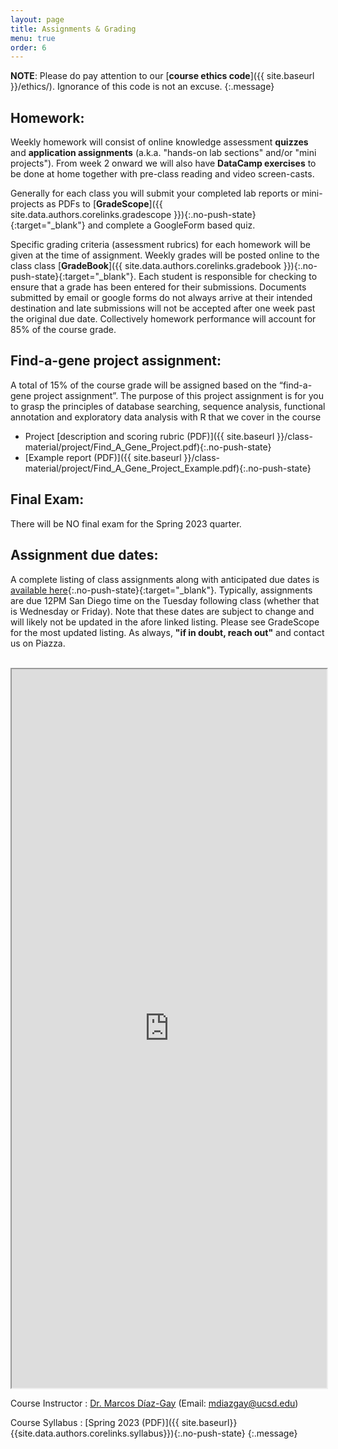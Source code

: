 ```yaml
---
layout: page
title: Assignments & Grading
menu: true
order: 6
---
```


**NOTE**: Please do pay attention to our [**course ethics code**]({{ site.baseurl }}/ethics/). Ignorance of this code is not an excuse.
{:.message}

## Homework:  
Weekly homework will consist of online knowledge assessment **quizzes** and **application assignments** (a.k.a. "hands-on lab sections" and/or "mini projects"). From week 2 onward we will also have **DataCamp exercises** to be done at home together with pre-class reading and video screen-casts.    

Generally for each class you will submit your completed lab reports or mini-projects as PDFs to [**GradeScope**]({{ site.data.authors.corelinks.gradescope }}){:.no-push-state}{:target="_blank"} and complete a GoogleForm based quiz.  

Specific grading criteria (assessment rubrics) for each homework will be given at the time of assignment. Weekly grades will be posted online to the class class [**GradeBook**]({{ site.data.authors.corelinks.gradebook }}){:.no-push-state}{:target="_blank"}. Each student is responsible for checking to ensure that a grade has been entered for their submissions. Documents submitted by email or google forms do not always arrive at their intended destination and late submissions will not be accepted after one week past the original due date. Collectively homework performance will account for 85% of the course grade.



## Find-a-gene project assignment:  
A total of 15% of the course grade will be assigned based on the “find-a-gene project assignment”. The purpose of this project assignment is for you to grasp the principles of database searching, sequence analysis, functional annotation and exploratory data analysis with R that we cover in the course  
- Project [description and scoring rubric (PDF)]({{ site.baseurl }}/class-material/project/Find_A_Gene_Project.pdf){:.no-push-state}
- [Example report (PDF)]({{ site.baseurl }}/class-material/project/Find_A_Gene_Project_Example.pdf){:.no-push-state}


## Final Exam:  
There will be NO final exam for the Spring 2023 quarter.   

## Assignment due dates:
A complete listing of class assignments along with anticipated due dates is [available here](https://docs.google.com/spreadsheets/d/e/2PACX-1vSbd_C-12-NocTz4auqRh5VyLsvyg6y4XB86wVNjhhyikJH8a4diB8l-ErFofMh1W0TAkENLVACrCyb/pubhtml?gid=0&single=true){:.no-push-state}{:target="_blank"}. Typically, assignments are due 12PM San Diego time on the Tuesday following class (whether that is Wednesday or Friday). Note that these dates are subject to change and will likely not be updated in the afore linked listing. Please see GradeScope for the most updated listing. As always, **"if in doubt, reach out"** and contact us on Piazza.


<br>
<iframe width='100%' height='1150' src="https://docs.google.com/spreadsheets/d/e/2PACX-1vSbd_C-12-NocTz4auqRh5VyLsvyg6y4XB86wVNjhhyikJH8a4diB8l-ErFofMh1W0TAkENLVACrCyb/pubhtml?gid=0&amp;single=true&amp;widget=true&amp;headers=false"></iframe>
<br>

Course Instructor
: [Dr. Marcos Díaz-Gay](https://marcos-diazg.github.io/) (Email: [mdiazgay@ucsd.edu](mailto:mdiazgay@ucsd.edu))

Course Syllabus
: [Spring 2023 (PDF)]({{ site.baseurl}}{{site.data.authors.corelinks.syllabus}}){:.no-push-state}
{:.message}

 

